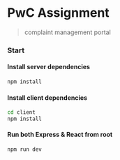 # PwC Assignment

> complaint management portal


###  Start 

#### Install server dependencies

```bash
npm install
```

#### Install client dependencies

```bash
cd client
npm install
```

#### Run both Express & React from root

```bash
npm run dev
```

